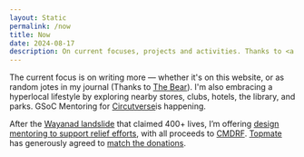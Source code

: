 ```yaml
---
layout: Static
permalink: /now
title: Now
date: 2024-08-17
description: On current focuses, projects and activities. Thanks to <a href="nownownow.com/about">Derek Sivers</a> for the concept! 
---
```

The current focus is on writing more — whether it's on this website, or as random jotes in my journal (Thanks to [The Bear](en.wikipedia.org/wiki/the_bear_(tv_series))). I'm also embracing a hyperlocal lifestyle by exploring nearby stores, clubs, hotels, the library, and parks. GSoC Mentoring for [Circutverse](summerofcode.withgoogle.com/programs/2024/organizations/circuitverseorg)is happening. 

After the [Wayanad landslide](https://economictimes.indiatimes.com/defaultinterstitial.cms) that claimed 400+ lives, I’m offering [design mentoring to support relief efforts](https://topmate.io/hiran/1125737), with all proceeds to [CMDRF](https://donation.cmdrf.kerala.gov.in/). [Topmate](https://topmate.io/) has generously agreed to [match the donations](https://x.com/topmateHQ/status/1819727016062791847).